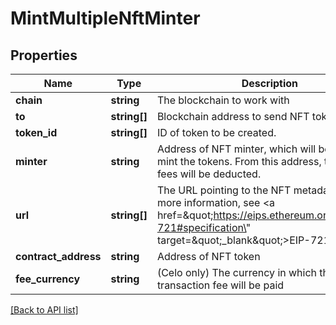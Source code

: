 # MintMultipleNftMinter

## Properties

Name | Type | Description | Notes
------------ | ------------- | ------------- | -------------
**chain** | **string** | The blockchain to work with |
**to** | **string[]** | Blockchain address to send NFT token to. |
**token_id** | **string[]** | ID of token to be created. |
**minter** | **string** | Address of NFT minter, which will be used to mint the tokens. From this address, transaction fees will be deducted. |
**url** | **string[]** | The URL pointing to the NFT metadata; for more information, see &lt;a href&#x3D;\&quot;https://eips.ethereum.org/EIPS/eip-721#specification\&quot; target&#x3D;\&quot;_blank\&quot;&gt;EIP-721&lt;/a&gt; |
**contract_address** | **string** | Address of NFT token |
**fee_currency** | **string** | (Celo only) The currency in which the transaction fee will be paid | [optional]

[[Back to API list]](../../README.md#api-endpoints)
